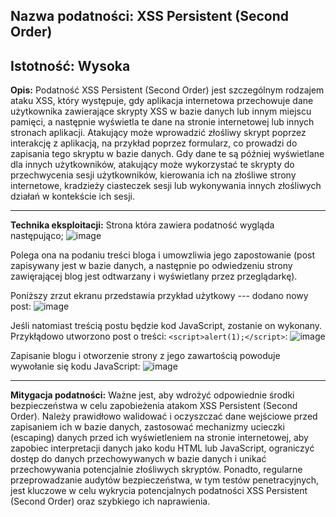 ## Nazwa podatności: XSS Persistent (Second Order)

**Istotność:** Wysoka
---

**Opis:**
Podatność XSS Persistent (Second Order) jest szczególnym rodzajem ataku XSS, który występuje, gdy aplikacja internetowa przechowuje dane użytkownika zawierające skrypty XSS w bazie danych lub innym miejscu pamięci, a następnie wyświetla te dane na stronie internetowej lub innych stronach aplikacji. Atakujący może wprowadzić złośliwy skrypt poprzez interakcję z aplikacją, na przykład poprzez formularz, co prowadzi do zapisania tego skryptu w bazie danych. Gdy dane te są później wyświetlane dla innych użytkowników, atakujący może wykorzystać te skrypty do przechwycenia sesji użytkowników, kierowania ich na złośliwe strony internetowe, kradzieży ciasteczek sesji lub wykonywania innych złośliwych działań w kontekście ich sesji.

---

**Technika eksploitacji:**
Strona która zawiera podatność wygląda następująco;
![image](https://github.com/GrzechuG/PWR-CBE-BAW-mutillidae-2024/assets/28838004/86bf509f-d4d8-4cad-af76-9e88f095fd9f)

Polega ona na podaniu treści bloga i umowzliwia jego zapostowanie (post zapisywany jest w bazie danych, a następnie po odwiedzeniu strony zawięrającej blog jest odtwarzany i wyświetlany przez przeglądarkę).

Poniższy zrzut ekranu przedstawia przykład użytkowy --- dodano nowy post:
![image](https://github.com/GrzechuG/PWR-CBE-BAW-mutillidae-2024/assets/28838004/9fddc56b-9169-4ee8-9f04-61ba39960db5)

Jeśli natomiast treścią postu będzie kod JavaScript, zostanie on wykonany. Przykłądowo utworzono post o treści: `<script>alert(1);</script>`:
![image](https://github.com/GrzechuG/PWR-CBE-BAW-mutillidae-2024/assets/28838004/e7bc909c-6fd3-41b0-9799-a969b6ed688e)

Zapisanie blogu i otworzenie strony z jego zawartością powoduje wywołanie się kodu JavaScript:
![image](https://github.com/GrzechuG/PWR-CBE-BAW-mutillidae-2024/assets/28838004/39fb0aeb-0fe8-4064-b394-3449a54eca6a)



---

**Mitygacja podatności:**
Ważne jest, aby wdrożyć odpowiednie środki bezpieczeństwa w celu zapobieżenia atakom XSS Persistent (Second Order). Należy prawidłowo walidować i oczyszczać dane wejściowe przed zapisaniem ich w bazie danych, zastosować mechanizmy ucieczki (escaping) danych przed ich wyświetleniem na stronie internetowej, aby zapobiec interpretacji danych jako kodu HTML lub JavaScript, ograniczyć dostęp do danych przechowywanych w bazie danych i unikać przechowywania potencjalnie złośliwych skryptów. Ponadto, regularne przeprowadzanie audytów bezpieczeństwa, w tym testów penetracyjnych, jest kluczowe w celu wykrycia potencjalnych podatności XSS Persistent (Second Order) oraz szybkiego ich naprawienia.
